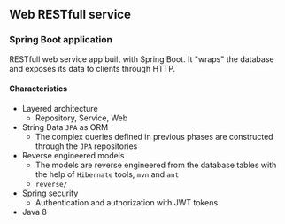 ## Web RESTfull service
### Spring Boot application

RESTfull web service app built with Spring Boot. It "wraps" the database and exposes its data to clients through HTTP.

#### Characteristics
- Layered architecture
    - Repository, Service, Web
- String Data `JPA` as ORM
    - The complex queries defined in previous phases are constructed through the `JPA` repositories
- Reverse engineered models
    - The models are reverse engineered from the database tables with the help of `Hibernate` tools, `mvn` and `ant`
    - `reverse/`
- Spring security
    - Authentication and authorization with JWT tokens
- Java 8
